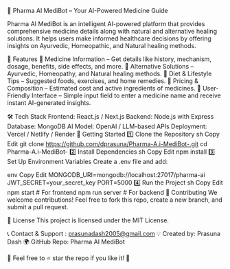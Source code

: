 🚀 Pharma AI MediBot – Your AI-Powered Medicine Guide

Pharma AI MediBot is an intelligent AI-powered platform that provides comprehensive medicine details along with natural and alternative healing solutions. It helps users make informed healthcare decisions by offering insights on Ayurvedic, Homeopathic, and Natural healing methods.

🌟 Features
🔹 Medicine Information – Get details like history, mechanism, dosage, benefits, side effects, and more.
🔹 Alternative Solutions – Ayurvedic, Homeopathy, and Natural healing methods.
🔹 Diet & Lifestyle Tips – Suggested foods, exercises, and home remedies.
🔹 Pricing & Composition – Estimated cost and active ingredients of medicines.
🔹 User-Friendly Interface – Simple input field to enter a medicine name and receive instant AI-generated insights.



🛠️ Tech Stack
Frontend: React.js / Next.js
Backend: Node.js with Express
Database: MongoDB
AI Model: OpenAI / LLM-based APIs
Deployment: Vercel / Netlify / Render
🚀 Getting Started
1️⃣ Clone the Repository
sh
Copy
Edit
git clone https://github.com/dprasuna/Pharma-A.i-MediBot-.git
cd Pharma-A.i-MediBot-
2️⃣ Install Dependencies
sh
Copy
Edit
npm install
3️⃣ Set Up Environment Variables
Create a .env file and add:

env
Copy
Edit
MONGODB_URI=mongodb://localhost:27017/pharma-ai
JWT_SECRET=your_secret_key
PORT=5000
4️⃣ Run the Project
sh
Copy
Edit
npm start  # For frontend
npm run server  # For backend
📌 Contributing
We welcome contributions! Feel free to fork this repo, create a new branch, and submit a pull request.

📜 License
This project is licensed under the MIT License.

📞 Contact & Support : prasunadash2005@gmail.com
💡 Created by: Prasuna Dash
🌍 GitHub Repo: Pharma AI MediBot

🚀 Feel free to ⭐ star the repo if you like it! 🎉

